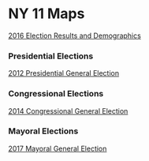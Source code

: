 # NY 11 Maps

[2016 Election Results and Demographics](/2016_pres_new.html)

### Presidential Elections

[2012 Presidential General Election](/2012_pres.html)

### Congressional Elections

[2014 Congressional General Election](/2014_cong.html)

### Mayoral Elections

[2017 Mayoral General Election](/2017_mayor.html)
